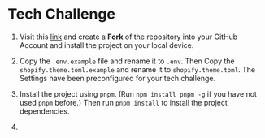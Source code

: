 # Tech Challenge

1. Visit this [link](https://github.com/FelixTellmann/Accelerate-dev-challenge) and create a **Fork** of the repository into your GitHub Account and install the project on your local device.

2. Copy the `.env.example` file and rename it to `.env`. Then Copy the `shopify.theme.toml.example` and rename it to `shopify.theme.toml`. The Settings have been preconfigured for your tech challenge.

3. Install the project using `pnpm`. (Run `npm install pnpm -g` if you have not used `pnpm` before.) Then run `pnpm install` to install the project dependencies.

4. 




